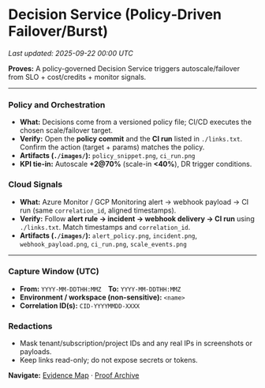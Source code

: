 # Decision Service (Policy‑Driven Failover/Burst)
_Last updated: 2025-09-22 00:00 UTC_

**Proves:** A policy-governed Decision Service triggers autoscale/failover from SLO + cost/credits + monitor signals.

---

### Policy and Orchestration
- **What:** Decisions come from a versioned policy file; CI/CD executes the chosen scale/failover target.
- **Verify:** Open the **policy commit** and the **CI run** listed in `./links.txt`. Confirm the action (target + params) matches the policy.
- **Artifacts (`./images/`):** `policy_snippet.png`, `ci_run.png`
- **KPI tie-in:** Autoscale **+2@70%** (scale-in **<40%**), DR trigger conditions.

### Cloud Signals
- **What:** Azure Monitor / GCP Monitoring alert → webhook payload → CI run (same `correlation_id`, aligned timestamps).
- **Verify:** Follow **alert rule → incident → webhook delivery → CI run** using `./links.txt`. Match timestamps and `correlation_id`.
- **Artifacts (`./images/`):** `alert_policy.png`, `incident.png`, `webhook_payload.png`, `ci_run.png`, `scale_events.png`

---

### Capture Window (UTC)
- **From:** `YYYY-MM-DDTHH:MMZ` **To:** `YYYY-MM-DDTHH:MMZ`
- **Environment / workspace (non-sensitive):** `<name>`
- **Correlation ID(s):** `CID-YYYYMMDD-XXXX`

### Redactions
- Mask tenant/subscription/project IDs and any real IPs in screenshots or payloads.
- Keep links read-only; do not expose secrets or tokens.

**Navigate:** [Evidence Map](../../evidence_map.md) · [Proof Archive](../README.md)
